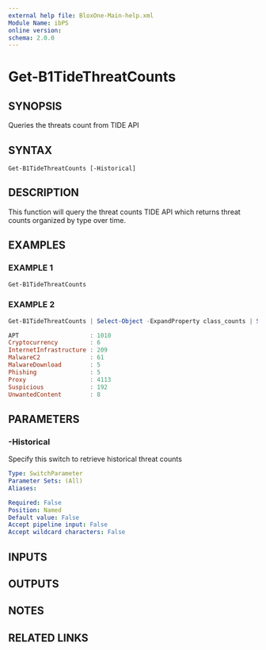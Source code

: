 ```yaml
---
external help file: BloxOne-Main-help.xml
Module Name: ibPS
online version:
schema: 2.0.0
---
```


# Get-B1TideThreatCounts

## SYNOPSIS
Queries the threats count from TIDE API

## SYNTAX

```
Get-B1TideThreatCounts [-Historical]
```

## DESCRIPTION
This function will query the threat counts TIDE API which returns threat counts organized by type over time.

## EXAMPLES

### EXAMPLE 1
```powershell
Get-B1TideThreatCounts
```

### EXAMPLE 2
```powershell
Get-B1TideThreatCounts | Select-Object -ExpandProperty class_counts | Select-Object -ExpandProperty ip | Select-Object -ExpandProperty iid

APT                    : 1010
Cryptocurrency         : 6
InternetInfrastructure : 209
MalwareC2              : 61
MalwareDownload        : 5
Phishing               : 5
Proxy                  : 4113
Suspicious             : 192
UnwantedContent        : 8
```

## PARAMETERS

### -Historical
Specify this switch to retrieve historical threat counts

```yaml
Type: SwitchParameter
Parameter Sets: (All)
Aliases:

Required: False
Position: Named
Default value: False
Accept pipeline input: False
Accept wildcard characters: False
```

## INPUTS

## OUTPUTS

## NOTES

## RELATED LINKS
